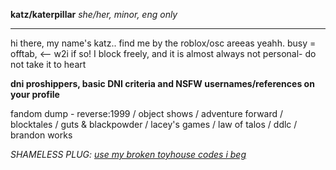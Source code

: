 <b>katz/katerpillar</b>
<i>she/her, minor, eng only</i>
<hr>
<p>hi there, my name's katz.. find me by the roblox/osc areeas yeahh. busy = offtab, <-- w2i if so! I block freely, and it is almost always not personal- do not take it to heart</p>

<p><b>dni proshippers, basic DNI criteria and NSFW usernames/references on your profile</b></p>

<p>fandom dump - reverse:1999 / object shows / adventure forward / blocktales / guts & blackpowder / lacey's games / law of talos / ddlc / brandon works</p>

<p><i>SHAMELESS PLUG: <a href="https://toyhou.se/katerpillarwithacode">use my broken toyhouse codes i beg</a></i></p>
